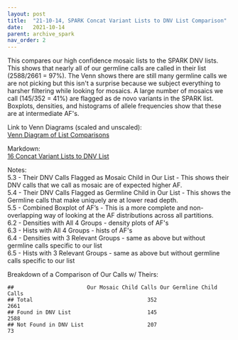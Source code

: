 ```yaml
---
layout: post
title:  "21-10-14, SPARK Concat Variant Lists to DNV List Comparison"
date:   2021-10-14
parent: archive_spark
nav_order: 2
---
```


This compares our high confidence mosaic lists to the SPARK DNV lists. This shows that nearly all of our germline calls are called in their list (2588/2661 = 97%). The Venn shows there are still many germline calls we are not picking but this isn't a surprise because we subject everything to harsher filtering while looking for mosaics. A large number of mosaics we call (145/352 = 41%) are flagged as de novo variants in the SPARK list. Boxplots, densities, and histograms of allele frequencies show that these are at intermediate AF's.

Link to Venn Diagrams (scaled and unscaled):
<br>[Venn Diagram of List Comparisons](https://www.dropbox.com/s/839acl1l4rp5oh8/16_concat_lists_comp_venn.png?dl=0)

Markdown:
<br>[16 Concat Variant Lists to DNV List](https://www.dropbox.com/s/v0mzdm4jevtaq4x/16_concat_lists_02.html?dl=0)

Notes:
<br>5.3 - Their DNV Calls Flagged as Mosaic Child in Our List - This shows their DNV calls that we call as mosaic are of expected higher AF.
<br>5.4 - Their DNV Calls Flagged as Germline Child in Our List - This shows the Germline calls that make uniquely are at lower read depth.
<br>5.5 - Combined Boxplot of AF’s - This is a more complete and non-overlapping way of looking at the AF distributions across all partitions.
<br>6.2 - Densities with All 4 Groups - density plots of AF's
<br>6.3 - Hists with All 4 Groups - hists of AF's
<br>6.4 - Densities with 3 Relevant Groups - same as above but without germline calls specific to our list
<br>6.5 - Hists with 3 Relevant Groups - same as above but without germline calls specific to our list

Breakdown of a Comparison of Our Calls w/ Theirs:
```
##                       Our Mosaic Child Calls Our Germline Child Calls
## Total                                    352                     2661
## Found in DNV List                        145                     2588
## Not Found in DNV List                    207                       73
```